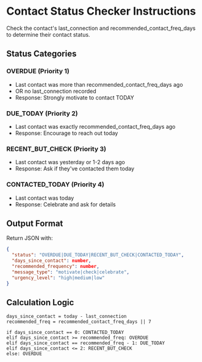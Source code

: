 # Contact Status Checker Instructions

Check the contact's last_connection and recommended_contact_freq_days to determine their contact status.

## Status Categories

### OVERDUE (Priority 1)
- Last contact was more than recommended_contact_freq_days ago
- OR no last_connection recorded
- Response: Strongly motivate to contact TODAY

### DUE_TODAY (Priority 2) 
- Last contact was exactly recommended_contact_freq_days ago
- Response: Encourage to reach out today

### RECENT_BUT_CHECK (Priority 3)
- Last contact was yesterday or 1-2 days ago
- Response: Ask if they've contacted them today

### CONTACTED_TODAY (Priority 4)
- Last contact was today
- Response: Celebrate and ask for details

## Output Format

Return JSON with:
```json
{
  "status": "OVERDUE|DUE_TODAY|RECENT_BUT_CHECK|CONTACTED_TODAY",
  "days_since_contact": number,
  "recommended_frequency": number,
  "message_type": "motivate|check|celebrate",
  "urgency_level": "high|medium|low"
}
```

## Calculation Logic

```
days_since_contact = today - last_connection
recommended_freq = recommended_contact_freq_days || 7

if days_since_contact == 0: CONTACTED_TODAY
elif days_since_contact >= recommended_freq: OVERDUE
elif days_since_contact == recommended_freq - 1: DUE_TODAY  
elif days_since_contact <= 2: RECENT_BUT_CHECK
else: OVERDUE
```
